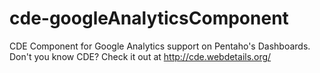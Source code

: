 cde-googleAnalyticsComponent
============================

CDE Component for Google Analytics support on Pentaho's Dashboards. Don't you know CDE? Check it out at http://cde.webdetails.org/